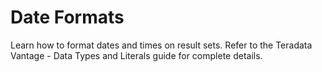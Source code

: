 # Date Formats

Learn how to format dates and times on result sets. Refer to the Teradata Vantage - Data Types and Literals guide for complete details.
